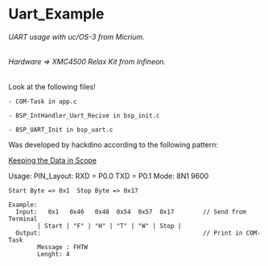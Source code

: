 # Uart_Example
###### UART usage with uc/OS-3 from Micrium.

###### Hardware => XMC4500 Relax Kit from Infineon.

Look at the following files!

    - COM-Task in app.c
    
    - BSP_IntHandler_Uart_Recive in bsp_init.c
    
    - BSP_UART_Init in bsp_uart.c
    
Was developed by hackdino according to the following pattern:

[Keeping the Data in Scope](https://doc.micrium.com/display/osiiidoc/Keeping+the+Data+in+Scope)
 
    
Usage:
    PIN_Layout: RXD = P0.0  TXD = P0.1 Mode: 8N1 9600
    
    Start Byte => 0x1  Stop Byte => 0x17
    
    Example: 
      Input:   0x1   0x46   0x48  0x54  0x57  0x17        // Send from Terminal
  		  	| Start | "F" | "H" | "T" | "W" | Stop |
  	  Output:                                             // Print in COM-Task
  		    Message : FHTW
  		    Lenght: 4
  		    
  
